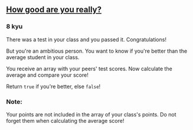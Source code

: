 <h2><a href=https://www.codewars.com/kata/5601409514fc93442500010b/train/javascript target="_blank">How good are you really?</a></h2><h3>8 kyu</h3><p>There was a test in your class and you passed it. Congratulations!</p><p>But you're an ambitious person. You want to know if you're better than the average student in your class.</p><p>You receive an array with your peers' test scores. Now calculate the average and compare your score!</p><p>Return <code>true</code> if you're better, else <code>false</code>!</p><h3 id="note">Note:</h3><p>Your points are not included in the array of your class's points. Do not forget them when calculating the average score!</p>